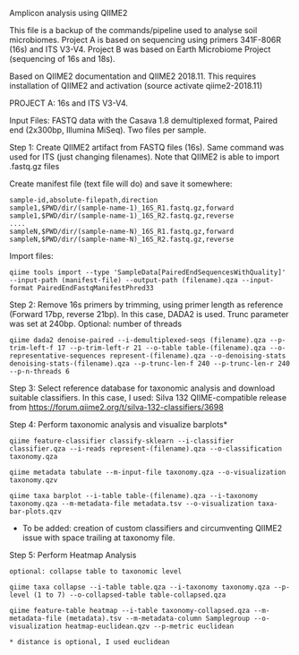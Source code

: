 Amplicon analysis using QIIME2

This file is a backup of the commands/pipeline used to analyse soil microbiomes. Project A is based on sequencing using primers 341F-806R (16s) and ITS V3-V4. Project B was based on Earth Microbiome Project (sequencing of 16s and 18s).

Based on QIIME2 documentation and QIIME2 2018.11. This requires installation of QIIME2 and activation (source activate qiime2-2018.11)

PROJECT A: 16s and ITS V3-V4.

Input Files: FASTQ data with the Casava 1.8 demultiplexed format, Paired end (2x300bp, Illumina MiSeq). Two files per sample.

Step 1: Create QIIME2 artifact from FASTQ files (16s). Same command was used for ITS (just changing filenames). Note that QIIME2 is able to import .fastq.gz files

Create manifest file (text file will do) and save it somewhere:

	sample-id,absolute-filepath,direction
	sample1,$PWD/dir/(sample-name-1)_16S_R1.fastq.gz,forward
	sample1,$PWD/dir/(sample-name-1)_16S_R2.fastq.gz,reverse
	....
	sampleN,$PWD/dir/(sample-name-N)_16S_R1.fastq.gz,forward
	sampleN,$PWD/dir/(sample-name-N)_16S_R2.fastq.gz,reverse

Import files:

	qiime tools import --type 'SampleData[PairedEndSequencesWithQuality]' --input-path (manifest-file) --output-path (filename).qza --input-format PairedEndFastqManifestPhred33

Step 2: Remove 16s primers by trimming, using primer length as reference (Forward 17bp, reverse 21bp). In this case, DADA2 is used. Trunc parameter was set at 240bp. Optional: number of threads

	qiime dada2 denoise-paired --i-demultiplexed-seqs (filename).qza --p-trim-left-f 17 --p-trim-left-r 21 --o-table table-(filename).qza --o-representative-sequences represent-(filename).qza --o-denoising-stats denoising-stats-(filename).qza --p-trunc-len-f 240 --p-trunc-len-r 240 --p-n-threads 6

Step 3: Select reference database for taxonomic analysis and download suitable classifiers. In this case, I used: Silva 132 QIIME-compatible release from https://forum.qiime2.org/t/silva-132-classifiers/3698

Step 4: Perform taxonomic analysis and visualize barplots*

	qiime feature-classifier classify-sklearn --i-classifier classifier.qza --i-reads represent-(filename).qza --o-classification taxonomy.qza
	
	qiime metadata tabulate --m-input-file taxonomy.qza --o-visualization taxonomy.qzv
	
	qiime taxa barplot --i-table table-(filename).qza --i-taxonomy taxonomy.qza --m-metadata-file metadata.tsv --o-visualization taxa-bar-plots.qzv
	
* To be added: creation of custom classifiers and circumventing QIIME2 issue with space trailing at taxonomy file.

Step 5: Perform Heatmap Analysis

	optional: collapse table to taxonomic level
	
	qiime taxa collapse --i-table table.qza --i-taxonomy taxonomy.qza --p-level (1 to 7) --o-collapsed-table table-collapsed.qza
	
	qiime feature-table heatmap --i-table taxonomy-collapsed.qza --m-metadata-file (metadata).tsv --m-metadata-column Samplegroup --o-visualization heatmap-euclidean.qzv --p-metric euclidean
	
	* distance is optional, I used euclidean
